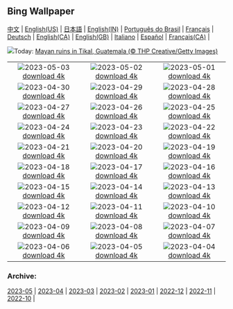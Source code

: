 ## Bing Wallpaper
[中文](README.md) |                     [English(US)](en-US.md) |                     [日本語](ja-JP.md) |                     [English(IN)](en-IN.md) |                     [Português do Brasil](pt-BR.md) |                     [Français](fr-FR.md) |                     [Deutsch](de-DE.md) |                     [English(CA)](en-CA.md) |                     [English(GB)](en-GB.md) |                     [Italiano](it-IT.md) |                     [Español](es-ES.md) |                     [Français(CA)](fr-CA.md) |                    

![](https://www.bing.com/th?id=OHR.RebelBase_EN-IN0919958475_UHD.jpg&w=1000)Today: [Mayan ruins in Tikal, Guatemala (© THP Creative/Getty Images)](https://www.bing.com/th?id=OHR.RebelBase_EN-IN0919958475_UHD.jpg)

|      |      |      |
| :----: | :----: | :----: |
|![](https://www.bing.com/th?id=OHR.ThreeWildebeest_EN-IN5007825213_UHD.jpg&pid=hp&w=384&h=216&rs=1&c=4)2023-05-03 [download 4k](https://www.bing.com/th?id=OHR.ThreeWildebeest_EN-IN5007825213_UHD.jpg)|![](https://www.bing.com/th?id=OHR.KlostersSerneus_EN-IN1836496709_UHD.jpg&pid=hp&w=384&h=216&rs=1&c=4)2023-05-02 [download 4k](https://www.bing.com/th?id=OHR.KlostersSerneus_EN-IN1836496709_UHD.jpg)|![](https://www.bing.com/th?id=OHR.QuebecCityBridge_EN-IN8012696513_UHD.jpg&pid=hp&w=384&h=216&rs=1&c=4)2023-05-01 [download 4k](https://www.bing.com/th?id=OHR.QuebecCityBridge_EN-IN8012696513_UHD.jpg)|
|![](https://www.bing.com/th?id=OHR.TheHawaMahal_EN-IN8397343140_UHD.jpg&pid=hp&w=384&h=216&rs=1&c=4)2023-04-30 [download 4k](https://www.bing.com/th?id=OHR.TheHawaMahal_EN-IN8397343140_UHD.jpg)|![](https://www.bing.com/th?id=OHR.JTNPMilkyWay_EN-IN2861486147_UHD.jpg&pid=hp&w=384&h=216&rs=1&c=4)2023-04-29 [download 4k](https://www.bing.com/th?id=OHR.JTNPMilkyWay_EN-IN2861486147_UHD.jpg)|![](https://www.bing.com/th?id=OHR.MariposaGrove_EN-IN0741084791_UHD.jpg&pid=hp&w=384&h=216&rs=1&c=4)2023-04-28 [download 4k](https://www.bing.com/th?id=OHR.MariposaGrove_EN-IN0741084791_UHD.jpg)|
|![](https://www.bing.com/th?id=OHR.SouthPadre_EN-IN4631581656_UHD.jpg&pid=hp&w=384&h=216&rs=1&c=4)2023-04-27 [download 4k](https://www.bing.com/th?id=OHR.SouthPadre_EN-IN4631581656_UHD.jpg)|![](https://www.bing.com/th?id=OHR.GHOAudubonDay_EN-IN4444137631_UHD.jpg&pid=hp&w=384&h=216&rs=1&c=4)2023-04-26 [download 4k](https://www.bing.com/th?id=OHR.GHOAudubonDay_EN-IN4444137631_UHD.jpg)|![](https://www.bing.com/th?id=OHR.AdelieWPD_EN-IN4116637364_UHD.jpg&pid=hp&w=384&h=216&rs=1&c=4)2023-04-25 [download 4k](https://www.bing.com/th?id=OHR.AdelieWPD_EN-IN4116637364_UHD.jpg)|
|![](https://www.bing.com/th?id=OHR.FranconianWineCellar_EN-IN8212492005_UHD.jpg&pid=hp&w=384&h=216&rs=1&c=4)2023-04-24 [download 4k](https://www.bing.com/th?id=OHR.FranconianWineCellar_EN-IN8212492005_UHD.jpg)|![](https://www.bing.com/th?id=OHR.BandhavgarhNationalPark_EN-IN1237060270_UHD.jpg&pid=hp&w=384&h=216&rs=1&c=4)2023-04-23 [download 4k](https://www.bing.com/th?id=OHR.BandhavgarhNationalPark_EN-IN1237060270_UHD.jpg)|![](https://www.bing.com/th?id=OHR.EarthDayFox_EN-IN2991531314_UHD.jpg&pid=hp&w=384&h=216&rs=1&c=4)2023-04-22 [download 4k](https://www.bing.com/th?id=OHR.EarthDayFox_EN-IN2991531314_UHD.jpg)|
|![](https://www.bing.com/th?id=OHR.ProcidaItaly_EN-IN2774777821_UHD.jpg&pid=hp&w=384&h=216&rs=1&c=4)2023-04-21 [download 4k](https://www.bing.com/th?id=OHR.ProcidaItaly_EN-IN2774777821_UHD.jpg)|![](https://www.bing.com/th?id=OHR.BeltedGalloway_EN-IN4523698216_UHD.jpg&pid=hp&w=384&h=216&rs=1&c=4)2023-04-20 [download 4k](https://www.bing.com/th?id=OHR.BeltedGalloway_EN-IN4523698216_UHD.jpg)|![](https://www.bing.com/th?id=OHR.TaiwanYuhina_EN-IN6244299700_UHD.jpg&pid=hp&w=384&h=216&rs=1&c=4)2023-04-19 [download 4k](https://www.bing.com/th?id=OHR.TaiwanYuhina_EN-IN6244299700_UHD.jpg)|
|![](https://www.bing.com/th?id=OHR.MPPUnesco_EN-IN6402090546_UHD.jpg&pid=hp&w=384&h=216&rs=1&c=4)2023-04-18 [download 4k](https://www.bing.com/th?id=OHR.MPPUnesco_EN-IN6402090546_UHD.jpg)|![](https://www.bing.com/th?id=OHR.OneThousandSprings_EN-IN2012624534_UHD.jpg&pid=hp&w=384&h=216&rs=1&c=4)2023-04-17 [download 4k](https://www.bing.com/th?id=OHR.OneThousandSprings_EN-IN2012624534_UHD.jpg)|![](https://www.bing.com/th?id=OHR.KiteDay_EN-IN0242153620_UHD.jpg&pid=hp&w=384&h=216&rs=1&c=4)2023-04-16 [download 4k](https://www.bing.com/th?id=OHR.KiteDay_EN-IN0242153620_UHD.jpg)|
|![](https://www.bing.com/th?id=OHR.TheRedFort_EN-IN6931818397_UHD.jpg&pid=hp&w=384&h=216&rs=1&c=4)2023-04-15 [download 4k](https://www.bing.com/th?id=OHR.TheRedFort_EN-IN6931818397_UHD.jpg)|![](https://www.bing.com/th?id=OHR.RedSeaStars_EN-IN6663264044_UHD.jpg&pid=hp&w=384&h=216&rs=1&c=4)2023-04-14 [download 4k](https://www.bing.com/th?id=OHR.RedSeaStars_EN-IN6663264044_UHD.jpg)|![](https://www.bing.com/th?id=OHR.PhloxSubulata_EN-IN8419741761_UHD.jpg&pid=hp&w=384&h=216&rs=1&c=4)2023-04-13 [download 4k](https://www.bing.com/th?id=OHR.PhloxSubulata_EN-IN8419741761_UHD.jpg)|
|![](https://www.bing.com/th?id=OHR.EuropeFromISS_EN-IN9083252103_UHD.jpg&pid=hp&w=384&h=216&rs=1&c=4)2023-04-12 [download 4k](https://www.bing.com/th?id=OHR.EuropeFromISS_EN-IN9083252103_UHD.jpg)|![](https://www.bing.com/th?id=OHR.MossyGrottoFalls_EN-IN6020207383_UHD.jpg&pid=hp&w=384&h=216&rs=1&c=4)2023-04-11 [download 4k](https://www.bing.com/th?id=OHR.MossyGrottoFalls_EN-IN6020207383_UHD.jpg)|![](https://www.bing.com/th?id=OHR.ElephantTwins_EN-IN8462102206_UHD.jpg&pid=hp&w=384&h=216&rs=1&c=4)2023-04-10 [download 4k](https://www.bing.com/th?id=OHR.ElephantTwins_EN-IN8462102206_UHD.jpg)|
|![](https://www.bing.com/th?id=OHR.Honnavaralavenderfields_EN-IN5301295864_UHD.jpg&pid=hp&w=384&h=216&rs=1&c=4)2023-04-09 [download 4k](https://www.bing.com/th?id=OHR.Honnavaralavenderfields_EN-IN5301295864_UHD.jpg)|![](https://www.bing.com/th?id=OHR.NIrelandGiants_EN-IN3889498881_UHD.jpg&pid=hp&w=384&h=216&rs=1&c=4)2023-04-08 [download 4k](https://www.bing.com/th?id=OHR.NIrelandGiants_EN-IN3889498881_UHD.jpg)|![](https://www.bing.com/th?id=OHR.KitsAspen_EN-IN5758206961_UHD.jpg&pid=hp&w=384&h=216&rs=1&c=4)2023-04-07 [download 4k](https://www.bing.com/th?id=OHR.KitsAspen_EN-IN5758206961_UHD.jpg)|
|![](https://www.bing.com/th?id=OHR.ArizonaPinkMoon_EN-IN4652684709_UHD.jpg&pid=hp&w=384&h=216&rs=1&c=4)2023-04-06 [download 4k](https://www.bing.com/th?id=OHR.ArizonaPinkMoon_EN-IN4652684709_UHD.jpg)|![](https://www.bing.com/th?id=OHR.BlackGrouseLekking_EN-IN4229465462_UHD.jpg&pid=hp&w=384&h=216&rs=1&c=4)2023-04-05 [download 4k](https://www.bing.com/th?id=OHR.BlackGrouseLekking_EN-IN4229465462_UHD.jpg)|![](https://www.bing.com/th?id=OHR.RomanBridge_EN-IN3805962366_UHD.jpg&pid=hp&w=384&h=216&rs=1&c=4)2023-04-04 [download 4k](https://www.bing.com/th?id=OHR.RomanBridge_EN-IN3805962366_UHD.jpg)|


### Archive:
[2023-05](archive/en-IN/202305/README.md) | [2023-04](archive/en-IN/202304/README.md) | [2023-03](archive/en-IN/202303/README.md) | [2023-02](archive/en-IN/202302/README.md) | [2023-01](archive/en-IN/202301/README.md) | [2022-12](archive/en-IN/202212/README.md) | [2022-11](archive/en-IN/202211/README.md) | [2022-10](archive/en-IN/202210/README.md) | 